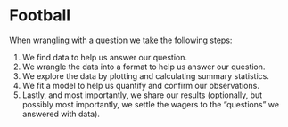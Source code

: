 # Football

When wrangling with a question we take the following steps:

1. We find data to help us answer our question. 
2. We wrangle the data into a format to help us answer our question. 
3. We explore the data by plotting and calculating summary statistics. 
4. We fit a model to help us quantify and confirm our observations. 
5. Lastly, and most importantly, we share our results (optionally, but possibly most importantly, we settle the wagers to the “questions” we answered with data).

